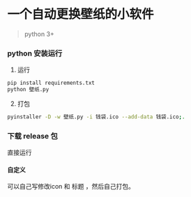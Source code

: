 # 一个自动更换壁纸的小软件
> python 3+

### python 安装运行
1. 运行
```bash
pip install requirements.txt
python 壁纸.py
```
2. 打包
```bash
pyinstaller -D -w 壁纸.py -i 钱袋.ico --add-data 钱袋.ico;.
```

### 下载 release 包
直接运行


#### 自定义
可以自己写修改icon 和 标题 ，然后自己打包。